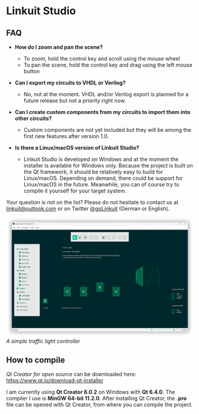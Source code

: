 # Linkuit Studio

## FAQ

- **How do I zoom and pan the scene?**
  - To zoom, hold the control key and scroll using the mouse wheel
  - To pan the scene, hold the control key and drag using the left mouse button
  
- **Can I export my circuits to VHDL or Verilog?**
  - No, not at the moment. VHDL and/or Verilog export is planned for a future release but not a priority right now.
  
- **Can I create custom components from my circuits to import them into other circuits?**
  - Custom components are not yet included but they will be among the first new features after version 1.0.
  
- **Is there a Linux/macOS version of Linkuit Studio?**
  - Linkuit Studio is developed on Windows and at the moment the installer is available for Windows only. Because the project is built on the Qt framework, it should be relatively easy to build for Linux/macOS. Depending on demand, there could be support for Linux/macOS in the future. Meanwhile, you can of course try to compile it yourself for your target system.
  
Your question is not on the list? Please do not hesitate to contact us at linkuit@outlook.com or on Twitter [@goLinkuit](https://twitter.com/goLinkuit/) (German or English).

![Traffic Light Controller](https://github.com/SimonBuxx/Linkuit-Studio/blob/master/images/traffic_lights.png?raw=true)
*A simple traffic light controller*

## How to compile

*Qt Creator for open source* can be downloaded here: https://www.qt.io/download-qt-installer

I am currently using **Qt Creator 8.0.2** on Windows with **Qt 6.4.0**. The compiler I use is **MinGW 64-bit 11.2.0**.
After installing Qt Creator, the **.pro** file can be opened with Qt Creator, from where you can compile the project.
